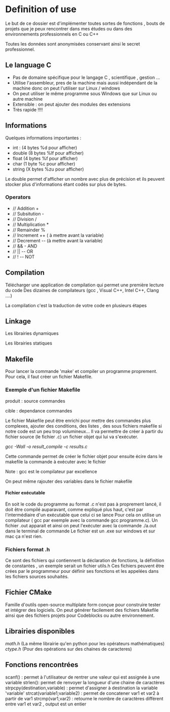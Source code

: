 # Definition of use 

Le but de ce dossier est d'implémenter toutes sortes de fonctions , bouts de projets que je peux rencontrer dans mes études ou dans des environnements professionnels en C ou C++ 

Toutes les données sont anonymisées conservant ainsi le secret professionnel. 
## Le language C
- Pas de domaine spécifique pour le langage C , scientifique , gestion ...
- Utilise l'assembleur, pres de la machine mais aussi indépendant de la machine  donc on peut l'utiliser sur Linux / windows
- On peut utiliser le même programme sous Windows que sur Linux ou autre machine
- Extensible : on peut ajouter des modules des extensions 
- Très rapide !!!!

## Informations
Quelques informations importantes : 

- int : (4 bytes %d pour afficher)
- double (8 bytes %lf pour afficher)
- float (4 bytes %f pour afficher)
- char (1 byte %c pour afficher) 
- string (X bytes %zu pour afficher)

Le double permet d'afficher un nombre avec plus de précision et ils peuvent stocker plus d'informations étant codés sur plus de bytes. 

### Operators

- // Addition  +
- // Subsitution -
- // Division    /
- // Multiplication *
- // Remainder %
- // Increment ++  ( à mettre avant la variable)
- // Decrement --   (à mettre avant la variable)
- // &&  - AND
- // ||  -- OR 
- // !   -- NOT


## Compilation 

Télécharger une application de compilation qui permet une première lecture du code 
Des dizaines de compilateurs (gcc , Visual C++, Intel C++, Clang ....)

La compilation c'est la traduction de votre code en plusieurs étapes


## Linkage 

Les librairies dynamiques 

Les librairies statiques 

## Makefile 

Pour lancer la commande 'make' et compiler un programme proprement.
Pour cela, il faut créer un fichier Makefile.
### Exemple d'un fichier Makefile

produit : source
    commandes

cible : dependance
    commandes 

Le fichier Makefile peut être enrichi pour mettre des commandes plus complexes, ajouter des conditions, des listes , des sous fichiers makefile si notre code est un peu trop volumineux...
Il va permettre de créer à partir du fichier source (le fichier .c) un fichier objet qui lui va s'exécuter.

*gcc -Wall -o result_compile -c results.c*

Cette commande permet de créer le fichier objet pour ensuite écire dans le makefile la commande à exécuter avec le fichier 

Note : gcc est le compilateur par excellence

On peut même rajouter des variables dans le fichier makefile


#### Fichier exécutable 

En soit le code du programme au format .c n'est pas à proprement lancé, il doit être compilé auparavant, comme expliqué plus haut, c'est par l'intermédiaire d'un exécutable que celui ci se lance
Pour cela on utilise un compilateur ( gcc par exemple avec la commande gcc programme.c).
Un fichier .out apparait et ainsi on peut l'exécuter avec la commande ./a.out dans le terminal de commande 
Le fichier est un .exe sur windows et sur mac ça n'est rien. 
### Fichiers format .h
Ce sont des fichiers qui contiennent la déclaration de fonctions, la définition de constantes , un exemple serait un fichier utils.h 
Ces fichiers peuvent être crées par le programmeur pour définir ses fonctions et les appelées dans les fichiers sources souhaités. 

## Fichier CMake

Famille d'outils open-source multiplate form conçue pour construire tester et intégrer des logiciels.
On peut générer facilement des fichiers Makefile ainsi que des fichiers projets pour Codeblocks ou autre environnement. 

## Librairies disponibles

*math.h* (La même librairie qu'en python pour les opérateurs mathématiques)
*ctype.h* (Pour des opérations sur des chaines de caracteres)
## Fonctions rencontrées 
scanf() : permet à l'utilisateur de rentrer une valeur qui est assignée à une variable
strlen(): permet de renvoyer la longueur d'une chaine de caractères
strpcpy(destination,variable) : permet d'assigner à destination la variable 'variable'
strcat(variable1;variable2) : permet de concatener var1 et var2 à partir de var1
strcmp(var1,var2) : retourne le nombre de caractères différent entre var1 et var2 , output est un entier
